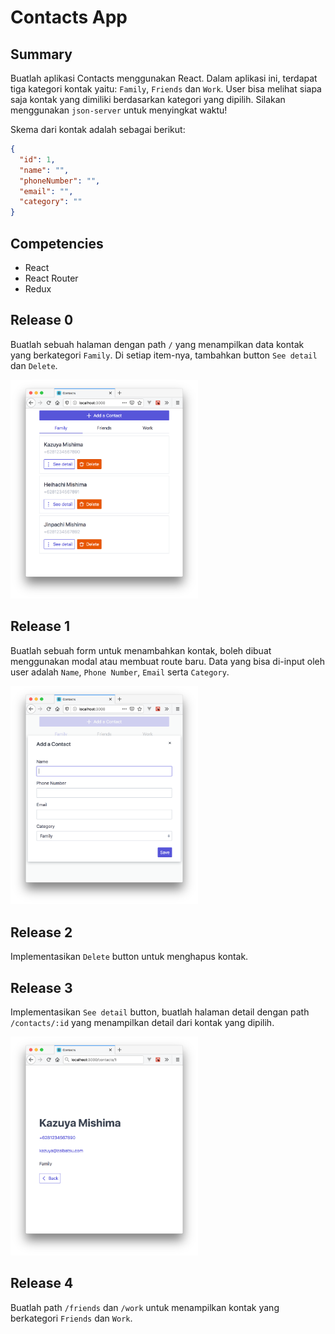 # Contacts App

## Summary

Buatlah aplikasi Contacts menggunakan React. Dalam aplikasi ini, terdapat tiga
kategori kontak yaitu: `Family`, `Friends` dan `Work`. User bisa melihat siapa
saja kontak yang dimiliki berdasarkan kategori yang dipilih. Silakan menggunakan
`json-server` untuk menyingkat waktu!

Skema dari kontak adalah sebagai berikut:
```json
{
  "id": 1,
  "name": "",
  "phoneNumber": "",
  "email": "",
  "category": ""
}
```

## Competencies

- React
- React Router
- Redux


## Release 0

Buatlah sebuah halaman dengan path `/` yang menampilkan data kontak yang
berkategori `Family`. Di setiap item-nya, tambahkan button `See detail` dan
`Delete`.

<img width="300" src="./list.png" alt="list">

## Release 1

Buatlah sebuah form untuk menambahkan kontak, boleh dibuat menggunakan modal
atau membuat route baru. Data yang bisa di-input oleh user adalah `Name`, `Phone
Number`, `Email` serta `Category`.

<img width="300" src="./add.png" alt="add">

## Release 2

Implementasikan `Delete` button untuk menghapus kontak.

## Release 3

Implementasikan `See detail` button, buatlah halaman detail dengan path
`/contacts/:id` yang menampilkan detail dari kontak yang dipilih.

<img width="300" src="./detail.png" alt="detail">

## Release 4

Buatlah path `/friends` dan `/work` untuk menampilkan kontak yang berkategori
`Friends` dan `Work`.

